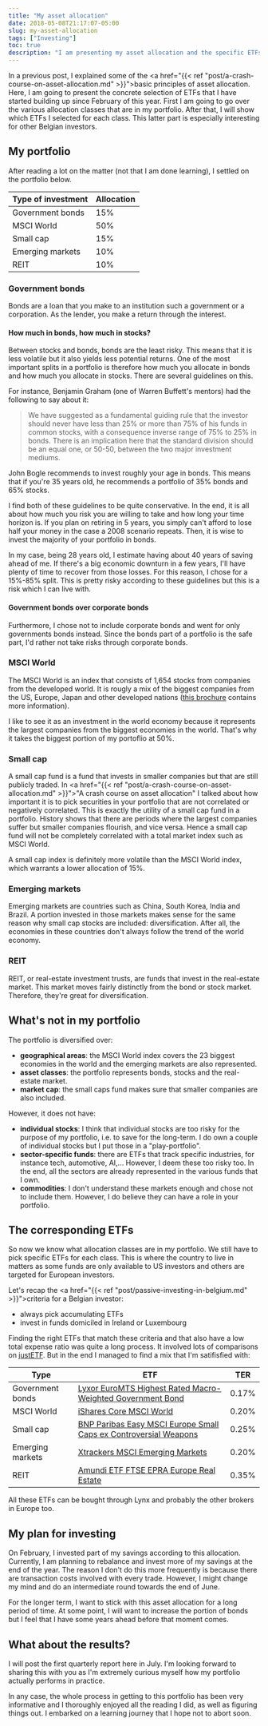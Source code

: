 ```yaml
---
title: "My asset allocation"
date: 2018-05-08T21:17:07-05:00
slug: my-asset-allocation
tags: ["Investing"]
toc: true
description: "I am presenting my asset allocation and the specific ETFs that ended up in my portfolio. This is especially interesting for Belgian investors."
---
```


In a previous post, I explained some of the <a href="{{< ref "post/a-crash-course-on-asset-allocation.md" >}}">basic principles of asset allocation</a>.
Here, I am going to present the concrete selection of ETFs that I have started
building up since February of this year. First I am going to go over the
various allocation classes that are in my portfolio. After that, I will show
which ETFs I selected for each class. This latter part is especially interesting
for other Belgian investors.

## My portfolio
After reading a lot on the matter (not that I am done learning), I settled on
the portfolio below.

Type of investment | Allocation
-------------------|-----------
Government bonds   | 15%
MSCI World         | 50%
Small cap          | 15%
Emerging markets   | 10%
REIT               | 10%

### Government bonds
Bonds are a loan that you make to an institution such a government or a
corporation. As the lender, you make a return through the interest.

#### How much in bonds, how much in stocks?
Between stocks and bonds, bonds are the least risky. This means that it is less
volatile but it also yields less potential returns. One of the most important
splits in a portfolio is therefore how much you allocate in bonds and how much
you allocate in stocks. There are several guidelines on this.

For instance, Benjamin Graham (one of Warren Buffett's mentors) had the
following to say about it:

> We have suggested as a fundamental guiding rule that the investor should never
  have less than 25% or more than 75% of his funds in common stocks, with a
  consequence inverse range of 75% to 25% in bonds. There is an implication here
  that the standard division should be an equal one, or 50-50, between the two
  major investment mediums. 

John Bogle recommends to invest roughly your age in bonds. This means that if
you're 35 years old, he recommends a portfolio of 35% bonds and 65% stocks.

I find both of these guidelines to be quite conservative. In the end, it is all
about how much you risk you are willing to take and how long your time horizon
is. If you plan on retiring in 5 years, you simply can't afford to lose half
your money in the case a 2008 scenario repeats. Then, it is wise to invest the
majority of your portfolio in bonds.

In my case, being 28 years old, I estimate having about 40 years of saving ahead
of me. If there's a big economic downturn in a few years, I'll have plenty of
time to recover from those losses. For this reason, I chose for a 15%-85% split.
This is pretty risky according to these guidelines but this is a risk which I
can live with.

#### Government bonds over corporate bonds
Furthermore, I chose not to include corporate bonds and went for only
governments bonds instead. Since the bonds part of a portfolio is the safe part,
I'd rather not take risks through corporate bonds.

### MSCI World
The MSCI World is an index that consists of 1,654 stocks from companies from the
developed world. It is rougly a mix of the biggest companies from the
US, Europe, Japan and other developed nations ([this brochure](https://www.msci.com/documents/10199/178e6643-6ae6-47b9-82be-e1fc565ededb)
contains more information).

I like to see it as an investment in the world economy because it represents the
largest companies from the biggest economies in the world. That's why it takes
the biggest portion of my portoflio at 50%.

### Small cap
A small cap fund is a fund that invests in smaller companies but that are still
publicly traded. In <a href="{{< ref "post/a-crash-course-on-asset-allocation.md" >}}">"A crash course on asset allocation"</a>
I talked about how important it is to pick securities in your portfolio that are
not correlated or negatively correlated. This is exactly the utility of a small
cap fund in a portfolio. History shows that there are periods where the largest
companies suffer but smaller companies flourish, and vice versa. Hence a small
cap fund will not be completely correlated with a total market index such as
MSCI World.

A small cap index is definitely more volatile than the MSCI World index, which
warrants a lower allocation of 15%.

### Emerging markets
Emerging markets are countries such as China, South Korea, India and Brazil. A
portion invested in those markets makes sense for the same reason why small cap
stocks are included: diversification. After all, the economies in these
countries don't always follow the trend of the world economy.

### REIT
REIT, or real-estate investment trusts, are funds that invest in the real-estate
market. This market moves fairly distinctly from the bond or stock market.
Therefore, they're great for diversification.

## What's not in my portfolio
The portfolio is diversified over:

* __geographical areas__: the MSCI World index covers the 23
  biggest economies in the world and the emerging markets are also represented.
* __asset classes__: the portfolio represents bonds, stocks and the
  real-estate market.
* __market cap__: the small caps fund makes sure that smaller
  companies are also included.

However, it does not have:

* __individual stocks__: I think that individual stocks are too
  risky for the purpose of my portfolio, i.e. to save for the long-term. I do
  own a couple of individual stocks but I put those in a "play-portfolio".
* __sector-specific funds__: there are ETFs that track specific
  industries, for instance tech, automotive, AI,... However, I deem these too
  risky too. In the end, all the sectors are already represented in the various
  funds that I own.
* __commodities__: I don't understand these markets enough and
  chose not to include them. However, I do believe they can have a role in your
  portfolio.


## The corresponding ETFs
So now we know what allocation classes are in my portfolio. We still have to
pick specific ETFs for each class. This is where the country to live in matters
as some funds are only available to US investors and others are targeted for
European investors.

Let's recap the <a href="{{< ref "post/passive-investing-in-belgium.md" >}}">criteria for a Belgian investor</a>:

* always pick accumulating ETFs
* invest in funds domiciled in Ireland or Luxembourg

Finding the right ETFs that match these criteria and that also have a low total
expense ratio was quite a long process. It involved lots of comparisons on
[justETF](https://www.justetf.com/en). But in the end I managed to find a mix
that I'm satifisfied with:

Type               | ETF                                                                                                                              | TER
-------------------|----------------------------------------------------------------------------------------------------------------------------------|-----
Government bonds   | [Lyxor EuroMTS Highest Rated Macro-Weighted Government Bond](https://www.justetf.com/en/etf-profile.html?isin=LU1287023342)      | 0.17%
MSCI World         | [iShares Core MSCI World](https://www.justetf.com/en/etf-profile.html?isin=IE00B4L5Y983)                                         | 0.20%
Small cap          | [BNP Paribas Easy MSCI Europe Small Caps ex Controversial Weapons](https://www.justetf.com/en/etf-profile.html?isin=LU1291101555)| 0.25%
Emerging markets   | [Xtrackers MSCI Emerging Markets](https://www.justetf.com/en/etf-profile.html?isin=IE00BTJRMP35)                                 | 0.20%
REIT               | [Amundi ETF FTSE EPRA Europe Real Estate](https://www.justetf.com/en/etf-profile.html?isin=LU1681039480)                         | 0.35%

All these ETFs can be bought through Lynx and probably the other brokers in
Europe too.

## My plan for investing
On February, I invested part of my savings according to this allocation.
Currently, I am planning to rebalance and invest more of my savings at the end
of the year. The reason I don't do this more frequently is because there are
transaction costs involved with every trade. However, I might change my mind and
do an intermediate round towards the end of June.

For the longer term, I want to stick with this asset allocation for a long
period of time. At some point, I will want to increase the portion of bonds but
I feel that I have some years ahead before that moment comes.

## What about the results?
I will post the first quarterly report here in July. I'm looking forward to
sharing this with you as I'm extremely curious myself how my portfolio actually
performs in practice.

In any case, the whole process in getting to this portfolio has been very
informative and I thoroughly enjoyed all the reading I did, as well as figuring
things out. I embarked on a learning journey that I hope not to abort soon.
